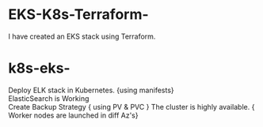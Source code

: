 # EKS-K8s-Terraform-
I have created an EKS stack using Terraform.
# k8s-eks-
Deploy  ELK stack in Kubernetes. {using manifests}  
ElasticSearch is Working  
Create Backup Strategy  { using PV &amp; PVC }
The cluster is highly available.  { Worker nodes are launched in diff Az's}

